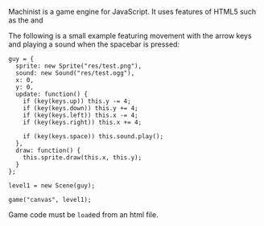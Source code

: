 Machinist is a game engine for JavaScript. It uses features of HTML5 such as the <canvas> and <audio> tags.

The following is a small example featuring movement with the arrow keys and playing a sound when the spacebar is pressed:

    guy = {
      sprite: new Sprite("res/test.png"),
      sound: new Sound("res/test.ogg"),
      x: 0,
      y: 0,
      update: function() {
        if (key(keys.up)) this.y -= 4;
        if (key(keys.down)) this.y += 4;
        if (key(keys.left)) this.x -= 4;
        if (key(keys.right)) this.x += 4;
      
        if (key(keys.space)) this.sound.play();
      },
      draw: function() {
        this.sprite.draw(this.x, this.y);
      }
    };

    level1 = new Scene(guy);

    game("canvas", level1);

Game code must be `load`ed from an html file.